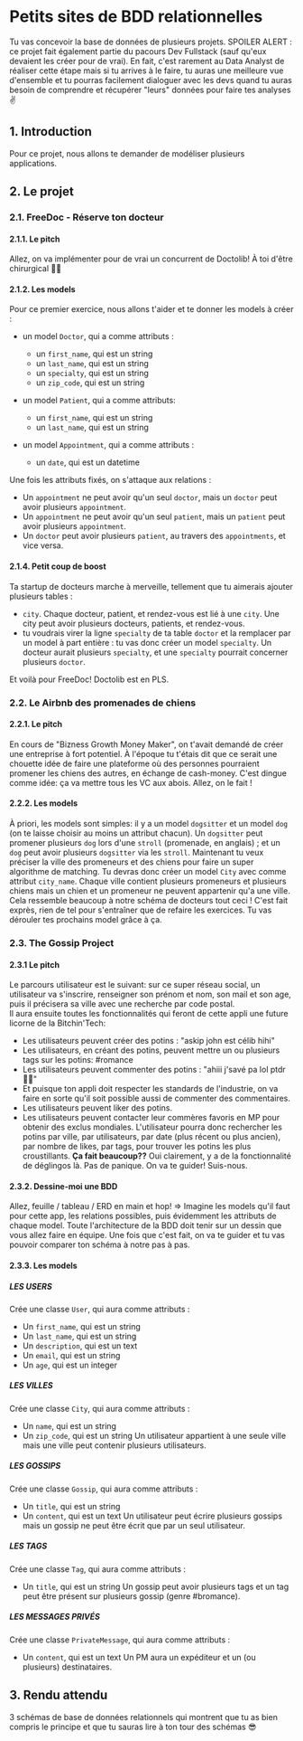# Petits sites de BDD relationnelles
Tu vas concevoir la base de données de plusieurs projets. SPOILER ALERT : ce projet fait également partie du pacours Dev Fullstack (sauf qu'eux devaient les créer pour de vrai). En fait, c'est rarement au Data Analyst de réaliser cette étape mais si tu arrives à le faire, tu auras une meilleure vue d'ensemble et tu pourras facilement dialoguer avec les devs quand tu auras besoin de comprendre et récupérer "leurs" données pour faire tes analyses ✌️ 

## 1. Introduction
Pour ce projet, nous allons te demander de modéliser plusieurs applications. 

## 2. Le projet

### 2.1. FreeDoc - Réserve ton docteur 
#### 2.1.1. Le pitch
Allez, on va implémenter pour de vrai un concurrent de Doctolib! À toi d'être chirurgical 👩‍⚕️
#### 2.1.2. Les models
Pour ce premier exercice, nous allons t'aider et te donner les models à créer :
- un model `Doctor`, qui a comme attributs : 
  - un `first_name`, qui est un string
  - un `last_name`, qui est un string
  - un `specialty`, qui est un string
  - un `zip_code`, qui est un string
 
- un model `Patient`, qui a comme attributs: 
  - un `first_name`, qui est un string
  - un `last_name`, qui est un string
  
- un model `Appointment`, qui a comme attributs : 
  - un `date`, qui est un datetime
 
Une fois les attributs fixés, on s'attaque aux relations :
- Un `appointment` ne peut avoir qu'un seul `doctor`, mais un `doctor` peut avoir plusieurs `appointment`.
- Un `appointment` ne peut avoir qu'un seul `patient`, mais un `patient` peut avoir plusieurs `appointment`.
- Un `doctor` peut avoir plusieurs `patient`, au travers des `appointments`, et vice versa.

#### 2.1.4. Petit coup de boost
Ta startup de docteurs marche à merveille, tellement que tu aimerais ajouter plusieurs tables :
- `city`. Chaque docteur, patient, et rendez-vous est lié à une `city`. Une city peut avoir plusieurs docteurs, patients, et rendez-vous.
- tu voudrais virer la ligne `specialty` de ta table `doctor` et la remplacer par un model à part entière : tu vas donc créer un model `specialty`. Un docteur aurait plusieurs `specialty`, et une `specialty` pourrait concerner plusieurs `doctor`.

Et voilà pour FreeDoc! Doctolib est en PLS.

### 2.2. Le Airbnb des promenades de chiens
#### 2.2.1. Le pitch
En cours de "Bizness Growth Money Maker", on t'avait demandé de créer une entreprise à fort potentiel. À l'époque tu t'étais dit que ce serait une chouette idée de faire une plateforme où des personnes pourraient promener les chiens des autres, en échange de cash-money.
C'est dingue comme idée: ça va mettre tous les VC aux abois. Allez, on le fait&nbsp;!
#### 2.2.2. Les models
À priori, les models sont simples: il y a un model `dogsitter` et un model `dog` (on te laisse choisir au moins un attribut chacun). Un `dogsitter` peut promener plusieurs `dog` lors d'une `stroll` (promenade, en anglais) ; et un `dog` peut avoir plusieurs `dogsitter` via les `stroll`.
Maintenant tu veux préciser la ville des promeneurs et des chiens pour faire un super algorithme de matching. Tu devras donc créer un model `City` avec comme attribut `city_name`. Chaque ville contient plusieurs promeneurs et plusieurs chiens mais un chien et un promeneur ne peuvent appartenir qu'a une ville.
Cela ressemble beaucoup à notre schéma de docteurs tout ceci ! C'est fait exprès, rien de tel pour s'entraîner que de refaire les exercices. Tu vas dérouler tes prochains model grâce à ça.

### 2.3. The Gossip Project
#### 2.3.1 Le pitch
 
 Le parcours utilisateur est le suivant: sur ce super réseau social, un utilisateur va s'inscrire, renseigner son prénom et nom, son mail et son age, puis il précisera sa ville avec une recherche par code postal.   
 Il aura ensuite toutes les fonctionnalités qui feront de cette appli une future licorne de la Bitchin'Tech:
- Les utilisateurs peuvent créer des potins&nbsp;: "askip john est célib hihi"
- Les utilisateurs, en créant des potins, peuvent mettre un ou plusieurs tags sur les potins: #romance 
- Les utilisateurs peuvent commenter des potins&nbsp;: "ahiii j'savé pa lol ptdr 💁‍♂️"
- Et puisque ton appli doit respecter les standards de l'industrie, on va faire en sorte qu'il soit possible aussi de commenter des commentaires.
- Les utilisateurs peuvent liker des potins.
- Les utilisateurs peuvent contacter leur commères favoris en MP pour obtenir des exclus mondiales.
L'utilisateur pourra donc rechercher les potins par ville, par utilisateurs, par date (plus récent ou plus ancien), par nombre de likes, par tags, pour trouver les potins les plus croustillants.
**Ça fait beaucoup??** Oui clairement, y a de la fonctionnalité de déglingos là. Pas de panique. On va te guider! Suis-nous.
#### 2.3.2. Dessine-moi une BDD 
Allez, feuille / tableau / ERD en main et hop! =\> Imagine les models qu'il faut pour cette app, les relations possibles, puis évidemment les attributs de chaque model. Toute l'architecture de la BDD doit tenir sur un dessin que vous allez faire en équipe. 
Une fois que c'est fait, on va te guider et tu vas pouvoir comparer ton schéma à notre pas à pas.
#### 2.3.3. Les models

##### LES USERS
Crée une classe `User`, qui aura comme attributs :
- Un `first_name`, qui est un string
- Un `last_name`, qui est un string
- Un `description`, qui est un text
- Un `email`, qui est un string
- Un `age`, qui est un integer

##### LES VILLES
Crée une classe `City`, qui aura comme attributs :
- Un `name`, qui est un string
- Un `zip_code`, qui est un string
Un utilisateur appartient à une seule ville mais une ville peut contenir plusieurs utilisateurs.   

##### LES GOSSIPS
Crée une classe `Gossip`, qui aura comme attributs :
- Un `title`, qui est un string
- Un `content`, qui est un text
Un utilisateur peut écrire plusieurs gossips mais un gossip ne peut être écrit que par un seul utilisateur.   

##### LES TAGS
Crée une classe `Tag`, qui aura comme attributs :
- Un `title`, qui est un string
Un gossip peut avoir plusieurs tags et un tag peut être présent sur plusieurs gossip (genre #bromance).   

##### LES MESSAGES PRIVÉS
Crée une classe `PrivateMessage`, qui aura comme attributs :
- Un `content`, qui est un text
Un PM aura un expéditeur et un (ou plusieurs) destinataires.   


## 3. Rendu attendu
3 schémas de base de données relationnels qui montrent que tu as bien compris le principe et que tu sauras lire à ton tour des schémas 😎

